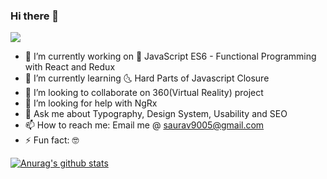 ### Hi there 👋

![](https://komarev.com/ghpvc/?username=your-github-username&color=green)

- 🔭 I’m currently working on :snail: JavaScript ES6 - Functional Programming with React and Redux
- 🌱 I’m currently learning :last_quarter_moon_with_face: Hard Parts of Javascript Closure
- 👯 I’m looking to collaborate on 360(Virtual Reality) project
- 🤔 I’m looking for help with NgRx
- 💬 Ask me about Typography, Design System, Usability and SEO
- 📫 How to reach me: Email me @ saurav9005@gmail.com
- ⚡ Fun fact: :nerd_face:

[![Anurag's github stats](https://github-readme-stats.vercel.app/api?username=saurav9005)](https://github.com/anuraghazra/github-readme-stats)
